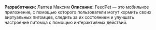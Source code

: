 **Разработчики:** Лаптев Максим
**Описание:** 
FeedPet — это мобильное приложение, с помощью которого пользователи могут кормить своих виртуальных питомцев, следить за их состоянием и улучшать настроение питомца с помощью интерактивных действий.
